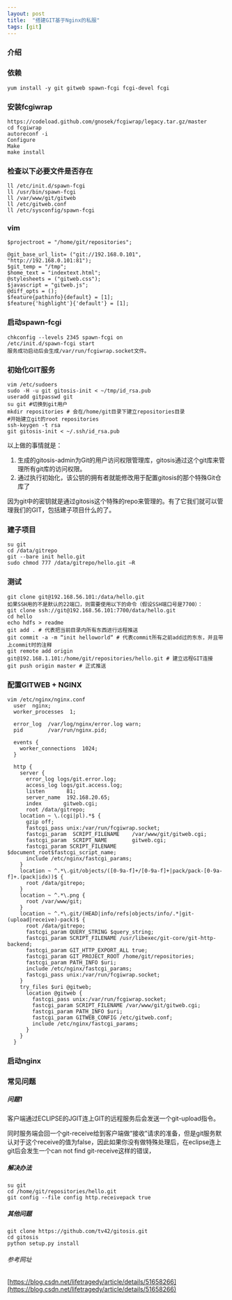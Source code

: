 ```yaml
---
layout: post
title:  "搭建GIT基于Nginx的私服"
tags: [git]
---
```

### 介绍
<!--excerpt-->
### 依赖
```shell
yum install -y git gitweb spawn-fcgi fcgi-devel fcgi
```
### 安装fcgiwrap
```shell
https://codeload.github.com/gnosek/fcgiwrap/legacy.tar.gz/master
cd fcgiwrap
autoreconf -i 
Configure
Make
make install
```
### 检查以下必要文件是否存在
```shell
ll /etc/init.d/spawn-fcgi
ll /usr/bin/spawn-fcgi
ll /var/www/git/gitweb
ll /etc/gitweb.conf
ll /etc/sysconfig/spawn-fcgi
```
### vim
```shell
$projectroot = "/home/git/repositories";

@git_base_url_list= ("git://192.168.0.101", "http://192.168.0.101:81");
$git_temp = "/tmp";
$home_text = "indextext.html";
@stylesheets = ("gitweb.css");
$javascript = "gitweb.js";
@diff_opts = ();
$feature{pathinfo}{default} = [1];
$feature{'highlight'}{'default'} = [1];
```
### 启动spawn-fcgi
```shell
chkconfig --levels 2345 spawn-fcgi on
/etc/init.d/spawn-fcgi start
服务成功启动后会生成/var/run/fcgiwrap.socket文件。
```
### 初始化GIT服务
```shell
vim /etc/sudoers
sudo -H -u git gitosis-init < ~/tmp/id_rsa.pub
useradd gitpasswd git
su git #切换到git用户
mkdir repositories # 会在/home/git目录下建立repositories目录
#开始建立git的root repositories
ssh-keygen -t rsa
git gitosis-init < ~/.ssh/id_rsa.pub
```
以上做的事情就是：
1. 生成的gitosis-admin为Git的用户访问权限管理库，gitosis通过这个git库来管理所有git库的访问权限。
2. 通过执行初始化，该公钥的拥有者就能修改用于配置gitosis的那个特殊Git仓库了

因为git中的密钥就是通过gitosis这个特殊的repo来管理的。有了它我们就可以管理我们的GIT，包括建子项目什么的了。
### 建子项目
```shell
su git
cd /data/gitrepo
git --bare init hello.git
sudo chmod 777 /data/gitrepo/hello.git –R
```
### 测试
```shell
git clone git@192.168.56.101:/data/hello.git
如果SSH用的不是默认的22端口，则需要使用以下的命令（假设SSH端口号是7700）：
git clone ssh://git@192.168.56.101:7700/data/hello.git
cd hello
echo hdfs > readme
git add . # 代表把当前目录内所有东西进行远程推送
git commit -a -m “init helloworld“ # 代表commit所有之前add过的东东，并且带上commit时的注释
git remote add origin git@192.168.1.101:/home/git/repositories/hello.git # 建立远程GIT连接
git push origin master # 正式推送
```
### 配置GITWEB + NGINX
```shell
vim /etc/nginx/nginx.conf
  user  nginx;
  worker_processes  1;

  error_log  /var/log/nginx/error.log warn;
  pid        /var/run/nginx.pid;

  events {
    worker_connections  1024;
  }

  http {
    server {
      error_log logs/git.error.log;
      access_log logs/git.access.log;
      listen       81;
      server_name  192.168.20.65;
      index       gitweb.cgi;
      root /data/gitrepo;
    location ~ \.(cgi|pl).*$ {
      gzip off;
      fastcgi_pass unix:/var/run/fcgiwrap.socket;
      fastcgi_param  SCRIPT_FILENAME    /var/www/git/gitweb.cgi;  
      fastcgi_param  SCRIPT_NAME        gitweb.cgi;  
      fastcgi_param SCRIPT_FILENAME $document_root$fastcgi_script_name;
      include /etc/nginx/fastcgi_params;
    }
    location ~ ^.*\.git/objects/([0-9a-f]+/[0-9a-f]+|pack/pack-[0-9a-f]+.(pack|idx))$ {
      root /data/gitrepo;
    }
    location ~ ^.*\.png {
      root /var/www/git;
    }
    location ~ ^.*\.git/(HEAD|info/refs|objects/info/.*|git-(upload|receive)-pack)$ {
      root /data/gitrepo;
      fastcgi_param QUERY_STRING $query_string;
      fastcgi_param SCRIPT_FILENAME /usr/libexec/git-core/git-http-backend;
      fastcgi_param GIT_HTTP_EXPORT_ALL true;
      fastcgi_param GIT_PROJECT_ROOT /home/git/repositories;
      fastcgi_param PATH_INFO $uri;
      include /etc/nginx/fastcgi_params;
      fastcgi_pass unix:/var/run/fcgiwrap.socket;
    }
    try_files $uri @gitweb;
      location @gitweb {
        fastcgi_pass unix:/var/run/fcgiwrap.socket;
        fastcgi_param SCRIPT_FILENAME /var/www/git/gitweb.cgi;
        fastcgi_param PATH_INFO $uri;
        fastcgi_param GITWEB_CONFIG /etc/gitweb.conf;
        include /etc/nginx/fastcgi_params;
      }
    }
  }
```
### 启动nginx
### 常见问题
##### 问题1
客户端通过ECLIPSE的JGIT连上GIT的远程服务后会发送一个git-upload指令。

同时服务端会回一个git-receive给到客户端做“接收”请求的准备，但是git服务默认对于这个receive的值为false，因此如果你没有做特殊处理后，在eclipse连上git后会发生一个can not find git-receive这样的错误，
##### 解决办法
```shell
su git
cd /home/git/repositories/hello.git
git config --file config http.receivepack true
```
##### 其他问题
```shell
git clone https://github.com/tv42/gitosis.git
cd gitosis
python setup.py install
```
###### 参考网址
[https://blog.csdn.net/lifetragedy/article/details/51658266](https://blog.csdn.net/lifetragedy/article/details/51658266)
